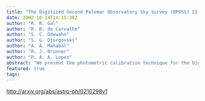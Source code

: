 ```yaml
---
title: "The Digitized Second Palomar Observatory Sky Survey (DPOSS) II:   Photometric Calibration"
date: 2002-10-14T14:15:30Z
author: "R. R. Gal"
author: "R. R. de Carvalho"
author: "S. C. Odewahn"
author: "S. G. Djorgovski"
author: "A. A. Mahabal"
author: "R. J. Brunner"
author: "P. A. A. Lopes"
abstract: "We present the photometric calibration technique for the Digitized Second Palomar Observatory Sky Survey (DPOSS), used to create seamless catalogs of calibrated objects over large sky areas. After applying a correction for telescope vignetting, the extensive plate overlap regions are used to transform sets of plates onto a common instrumental photometric system. Photometric transformations to the Gunn gri system for each plate, for stars and galaxies, are derived using these contiguous stitched areas and an extensive CCD imaging library obtained for this purpose. We discuss the resulting photometric accuracy, survey depth, and possible systematic errors."
featured: true
tags:
---
```

http://arxiv.org/abs/astro-ph/0210298v1